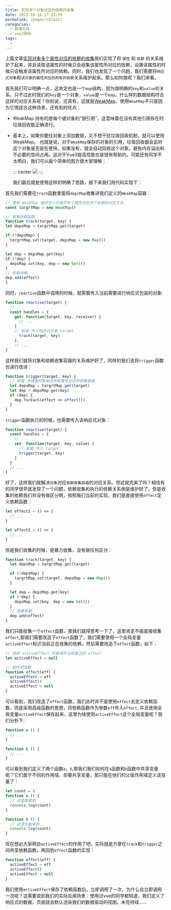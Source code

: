 ```yaml
---
title: 实现多个对象对应的依赖的收集
date: 2021-10-16 17:23:39
permalink: /pages/cb7a21/
categories:
  - 前端乱炖
  - vue3源码
tags:
  - 
---
```

上篇文章[实现对象多个属性对应的依赖的收集](https://masongsong.cn/pages/cb7a21/)我们实现了将 `属性` 和 `依赖` 的关系维护了起来，并且读取该属性的时候只会收集该属性所对应的依赖，设置该属性的时候只会触发该属性所对应的依赖。同时，我们也发现了一个问题，我们需要将`响应式对象`和`该对象的属性对应的所有的依赖`关系维护起来。那么如何做呢？我们来看。

首先我们可以明确一点，这肯定也是一个`map`结构，因为很明确的`key`和`value`的关系。只不过此时我们的`key`是一个对象，`value`是一个`map`。什么样的数据结构符合这样的对应关系呢？你别说，还真有，这就是[WeakMap](https://developer.mozilla.org/zh-CN/docs/Web/JavaScript/Reference/Global_Objects/WeakMap)，使用`WeakMap`不只是因为它很适合这种场景，还有别的优点：
- WeakMap 持有的是每个键对象的“弱引用”，这意味着在没有其他引用存在时垃圾回收能正确进行。
- 基本上，如果你要往对象上添加数据，又不想干扰垃圾回收机制，就可以使用 WeakMap。
也就是说，对于`WeakMap`保存的对象的引用，垃圾回收器会监听这个对象是否是在使用，如果没有，就会自动回收这个对象。避免内存溢出和不必要的空间占用。这对于Vue3提高性能也是很有帮助的。可能还有同学不太明白，我们可以画个简单的图方便大家理解：
  
  ::: center
  <img src="https://cdn.jsdelivr.net/gh/MssText/learn@master/images/depsFull.png">
  :::
  
  我们最后就是使用这样的明确了思路，接下来我们用代码实现下：
  
首先我们需要在`track`函数里面将`depsMap`收集进我们定义的`WeakMap`容器：
  ```js
  // 使用 WeakMap 描述多个对象的多个属性对应多个依赖的对应关系
  const targrtMap = new WeakMap()

// 收集依赖函数
function track(target, key) {
  let depsMap = targrtMap.get(target)

  if (!depsMap) {
    targrtMap.set(target, depsMap = new Map())
  }

  let dep = depsMap.get(key)
  if (!dep) {
    depsMap.set(key, dep = new Set())
  }
  // 收集依赖
  dep.add(effect)
}
```
同时，`reactive`函数中调用的时候，就需要传入当前需要进行响应式包装的对象:
```js
function reactive(target) {
  // ...
  const handles = {
    get: function(target, key, receiver) {
      // ...
    }
    // 新增 传入响应式对象 target
      track(target, key)
    },
    // ...
}
```
这样我们就将对象和依赖收集容器的关系维护好了，同样的我们去将`trigger`函数也进行改进：
```js
function trigger(target, key) {
  // 新增 先根据对象取出所有属性对应的依赖容器
  let depsMap = targrtMap.get(target)
  let dep = depsMap.get(key)
  if (dep) {
    dep.forEach(effect => effect())
  }
}
```
`trigger`函数执行的时候，也需要传入该响应式对象：
```js
function reactive(target) {
  const handles = {
    // ...
    set: function(target, key, value) {
      // 新增 传入 target
      trigger(target, key)
    }
  }
  // ...
}
```
好了，这样我们就解决`对象`对应`依赖收集容器`的对应关系。但这就完美了吗？相信有的同学很早就发现了一个问题，依赖收集和执行的依赖关系倒是维护好了，但是收集的依赖我们并没有做区分啊，按照我们当前的实现，我们是直接使用`effect`定义依赖函数：
```js
let effect1 = () => {
  // ...
}

let effect2 = () => {
  // ...
}
```
但是我们收集的时候，是暴力收集，没有做任何区分：
```js
function track(target, key) {
  let depsMap = targrtMap.get(target)

  if (!depsMap) {
    targrtMap.set(target, depsMap = new Map())
  }

  let dep = depsMap.get(key)
  if (!dep) {
    depsMap.set(key, dep = new Set())
  }
  // 收集依赖
  dep.add(effect)
}
```
我们只能收集一个`effect`函数，那我们就得思考一下了，这里肯定不能直接收集`effect`,那我们需要改造下`effect`函数了，我们需要使用一个全局变量`activeEffect`标识当前正在收集的依赖，然后需要改造下`effect`函数，如下：
```js
// 使用 activeEffect 变量保存当前激活的 effect
let activeEffect = null

// 副作用函数
function effect(eff) {
  activeEffect = eff
  activeEffect()
  activeEffect = null
}
```
可以看到，我们改造了`effect`函数，我们此时并不是使用`effect`去定义依赖函数，而是采用高级函数的思想，将依赖函数作为参数`eff`传入`effect`,
并且使用全局变量`activeEffect`保存起来，这里为啥使用`activeEffect`这个全局变量呢？我们分析下:
```js
function a () {
  // ...
}

function b () {
  // ...
}

```
可以看到我们定义了两个函数`a`，`b`,那我们我们如何在`a`函数和`b`函数中共享变量呢？它们属于不同的作用域，却要共享变量，那只能在他们的父级作用域定义该变量了：
```js
let count = 0
function a () {
  // 这里能拿到
  console.log(count)
}

function b () {
  // 这里也能拿到
  console.log(count)
}

```
现在想必大家明白`activeEffect`的作用了吧，实际就是方便在`track`和`trigger`之间共享依赖函数。再回到`effect`函数的实现：
```js
function effect(eff) {
  activeEffect = eff
  activeEffect()
  activeEffect = null
}
```
我们使用`activeEffect`保存了依赖函数后，立即调用了一次，为什么会立即调用一次呢？这需要说到我们的实际应用场景：使用过vue的同学都知道，我们定义了响应式的数据，页面就会默认渲染我们的数据驱动的视图。未完待续......

